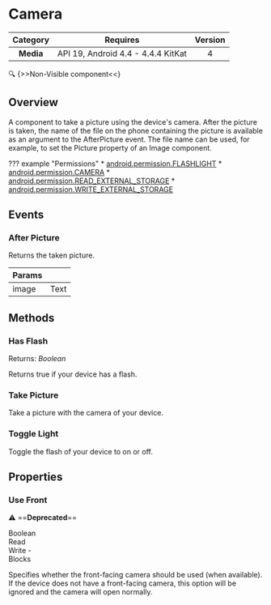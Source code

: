 # Camera

| Category | Requires | Version |
|:--------:|:-------:|:--------:|
|**Media**|<span class="chip chip-any">API 19, Android 4.4 - 4.4.4 KitKat</span>|<span class="chip chip-number">4</span>|

:mag: {>>Non-Visible component<<}

## Overview

A component to take a picture using the device's camera. After the picture is taken, the name of the file on the phone containing the picture is available as an argument to the AfterPicture event. The file name can be used, for example, to set the Picture property of an Image component.

??? example "Permissions"
    * [android.permission.FLASHLIGHT](https://developer.android.com/reference/android/Manifest.permission.html#FLASHLIGHT)
    * [android.permission.CAMERA](https://developer.android.com/reference/android/Manifest.permission.html#CAMERA)
    * [android.permission.READ_EXTERNAL_STORAGE](https://developer.android.com/reference/android/Manifest.permission.html#READ_EXTERNAL_STORAGE)
    * [android.permission.WRITE_EXTERNAL_STORAGE](https://developer.android.com/reference/android/Manifest.permission.html#WRITE_EXTERNAL_STORAGE)

## Events

### After Picture

Returns the taken picture.

<div class="block" ai2-block="event" not-rendered="true" value="%7B%22componentName%22:%20%22Camera%22,%20%22name%22:%20%22After%20Picture%22,%20%22param%22:%20%5B%22image%22%5D%7D"></div>

| Params | []() |
|--------|------|
|image|<span class="chip chip-text">Text</span>|

## Methods

### Has Flash

<span class="chip chip-boolean">Returns: <i>Boolean</i></span>

Returns true if your device has a flash.

<div class="block" ai2-block="method" not-rendered="true" value="%7B%22componentName%22:%20%22Camera%22,%20%22name%22:%20%22Has%20Flash%22,%20%22output%22:%20true,%20%22param%22:%20%5B%5D%7D"></div>

### Take Picture

Take a picture with the camera of your device.

<div class="block" ai2-block="method" not-rendered="true" value="%7B%22componentName%22:%20%22Camera%22,%20%22name%22:%20%22Take%20Picture%22,%20%22output%22:%20false,%20%22param%22:%20%5B%5D%7D"></div>

### Toggle Light

Toggle the flash of your device to on or off.

<div class="block" ai2-block="method" not-rendered="true" value="%7B%22componentName%22:%20%22Camera%22,%20%22name%22:%20%22Toggle%20Light%22,%20%22output%22:%20false,%20%22param%22:%20%5B%5D%7D"></div>

## Properties

### Use Front

:warning: ==**Deprecated**==

<span style="user-select: none; white-space:pre-wrap;"><span class="chip chip-boolean">Boolean</span>          <span class="chip chip-rw">Read</span> <span class="chip chip-rw">Write</span> - <span class="chip chip-bd">Blocks</span>&#32;</span>

Specifies whether the front-facing camera should be used (when available). If the device does not have a front-facing camera, this option will be ignored and the camera will open normally.

<div class="block" ai2-block="property" not-rendered="true" value="%7B%22componentName%22:%20%22Camera%22,%20%22name%22:%20%22Use%20Front%22,%20%22getter%22:%20true%7D"></div>
<div class="block" ai2-block="property" not-rendered="true" value="%7B%22componentName%22:%20%22Camera%22,%20%22name%22:%20%22Use%20Front%22,%20%22getter%22:%20false%7D"></div>
